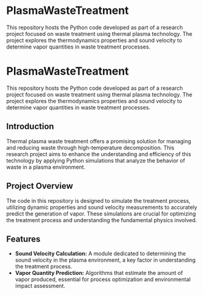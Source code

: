# PlasmaWasteTreatment
This repository hosts the Python code developed as part of a research project focused on waste treatment using thermal plasma technology. The project explores the thermodynamics properties and sound velocity to determine vapor quantities in waste treatment processes.

# PlasmaWasteTreatment

This repository hosts the Python code developed as part of a research project focused on waste treatment using thermal plasma technology. The project explores the thermodynamics properties and sound velocity to determine vapor quantities in waste treatment processes.

## Introduction

Thermal plasma waste treatment offers a promising solution for managing and reducing waste through high-temperature decomposition. This research project aims to enhance the understanding and efficiency of this technology by applying Python simulations that analyze the behavior of waste in a plasma environment.

## Project Overview

The code in this repository is designed to simulate the treatment process, utilizing dynamic properties and sound velocity measurements to accurately predict the generation of vapor. These simulations are crucial for optimizing the treatment process and understanding the fundamental physics involved.

## Features
- **Sound Velocity Calculation:** A module dedicated to determining the sound velocity in the plasma environment, a key factor in understanding the treatment process.
- **Vapor Quantity Prediction:** Algorithms that estimate the amount of vapor produced, essential for process optimization and environmental impact assessment.

